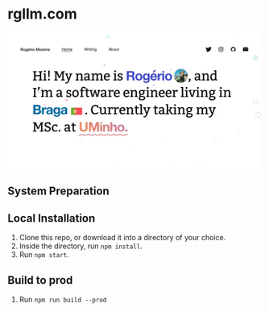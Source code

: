 rgllm.com
=============================

![Preview](preview.jpg)

## System Preparation


## Local Installation

1. Clone this repo, or download it into a directory of your choice.
2. Inside the directory, run `npm install`.
3. Run `npm start`.

## Build to prod

1. Run `npm run build --prod`